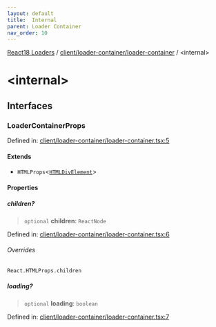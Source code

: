 ```yaml
---
layout: default
title:  Internal 
parent: Loader Container
nav_order: 10
---
```

[React18 Loaders](../../../index.md) / [client/loader-container/loader-container](index.md) / \<internal\>

# \<internal\>

## Interfaces

### LoaderContainerProps

Defined in: [client/loader-container/loader-container.tsx:5](https://github.com/react18-tools/turborepo-template/blob/7e25a06c2e585bd4aae84dc3767c674dbbee497c/lib/src/client/loader-container/loader-container.tsx#L5)

#### Extends

- `HTMLProps`\<[`HTMLDivElement`](https://developer.mozilla.org/docs/Web/API/HTMLDivElement)\>

#### Properties

##### children?

> `optional` **children**: `ReactNode`

Defined in: [client/loader-container/loader-container.tsx:6](https://github.com/react18-tools/turborepo-template/blob/7e25a06c2e585bd4aae84dc3767c674dbbee497c/lib/src/client/loader-container/loader-container.tsx#L6)

###### Overrides

`React.HTMLProps.children`

##### loading?

> `optional` **loading**: `boolean`

Defined in: [client/loader-container/loader-container.tsx:7](https://github.com/react18-tools/turborepo-template/blob/7e25a06c2e585bd4aae84dc3767c674dbbee497c/lib/src/client/loader-container/loader-container.tsx#L7)
